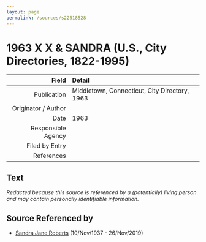 ```yaml
---
layout: page
permalink: /sources/s22518528
---
```


# 1963 X X & SANDRA (U.S., City Directories, 1822-1995)

Field | Detail
---:|:---
Publication | Middletown, Connecticut, City Directory, 1963
Originator / Author | 
Date | 1963
Responsible Agency | 
Filed by Entry | 
References | 

## Text

_Redacted because this source is referenced by a (potentially) living person and may contain personally identifiable information._

## Source Referenced by

* [Sandra Jane Roberts](../people/@40000604@-sandra-jane-roberts-b1937-11-10-d2019-11-26.md) (10/Nov/1937 - 26/Nov/2019)
